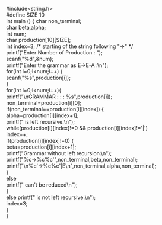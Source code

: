 #include<string.h>  
#define SIZE 10  
int main () 
{
 char non_terminal;  
 char beta,alpha;  
 int num;  
 char production[10][SIZE];  
 int index=3; /* starting of the string following "->" */  
 printf("Enter Number of Production : ");  
 scanf("%d",&num);  
 printf("Enter the grammar as E->E-A :\n");  
 for(int i=0;i<num;i++)
 {  
  scanf("%s",production[i]);  
 }  
 for(int i=0;i<num;i++){  
 printf("\nGRAMMAR : : : %s",production[i]);  
 non_terminal=production[i][0];  
 if(non_terminal==production[i][index])
 {  
  alpha=production[i][index+1];  
  printf(" is left recursive.\n");  
  while(production[i][index]!=0 && production[i][index]!='|')  
  index++;  
  if(production[i][index]!=0)
      {  
      beta=production[i][index+1];  
      printf("Grammar without left recursion:\n");  
      printf("%c->%c%c\'",non_terminal,beta,non_terminal);  
      printf("\n%c\'->%c%c\'|E\n",non_terminal,alpha,non_terminal);  
      }  
  else  
      printf(" can't be reduced\n");  
  }  
 else
 printf(" is not left recursive.\n");  
 index=3;  
  }  
 }   

